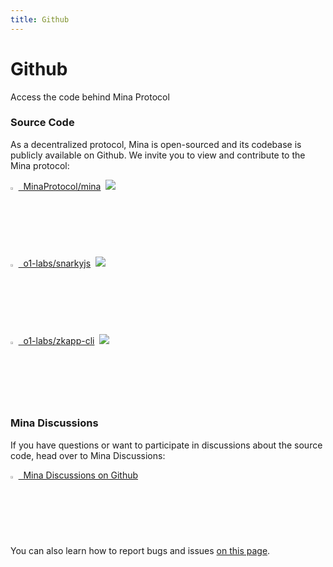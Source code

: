 ```yaml
---
title: Github
---
```



# Github

Access the code behind Mina Protocol

### Source Code

As a decentralized protocol, Mina is open-sourced and its codebase is publicly available on Github. We invite you to view and contribute to the Mina protocol:

[<img
    src="/img/Github64.png"
    alt="Github logo"
    width="2.5%"
  /> &nbsp;MinaProtocol/mina](https://github.com/MinaProtocol/mina)&nbsp; [<img src="https://img.shields.io/github/stars/minaprotocol/Mina?label=Star&style=social" />](https://github.com/MinaProtocol/mina)

[<img
    src="/img/Github64.png"
    alt="Github logo"
    width="2.5%"
  /> &nbsp;o1-labs/snarkyjs](https://github.com/o1-labs/snarkyjs)&nbsp; [<img src="https://img.shields.io/github/stars/o1-labs/snarkyjs?label=Star&style=social" />](https://github.com/o1-labs/snarkyjs)

[<img
    src="/img/Github64.png"
    alt="Github logo"
    width="2.5%"
  /> &nbsp;o1-labs/zkapp-cli](https://github.com/o1-labs/zkapp-cli)&nbsp; [<img src="https://img.shields.io/github/stars/o1-labs/zkapp-cli?label=Star&style=social" />](https://github.com/o1-labs/zkapp-cli)

### Mina Discussions

If you have questions or want to participate in discussions about the source code, head over to Mina Discussions:

[<img
    src="/img/Github64.png"
    alt="Github logo"
    width="2.5%"
  /> &nbsp;Mina Discussions on Github](https://github.com/MinaProtocol/mina/discussions)

You can also learn how to report bugs and issues [on this page](./reporting).
